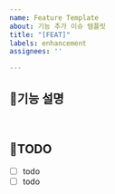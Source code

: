 ```yaml
---
name: Feature Template
about: 기능 추가 이슈 템플릿
title: "[FEAT]"
labels: enhancement
assignees: ''

---
```


## 📝기능 설명
<!---- 추가하려는 기능에 대한 설명 -->
<br/>

## 🎯TODO
- [ ] todo
- [ ] todo
<br/>
